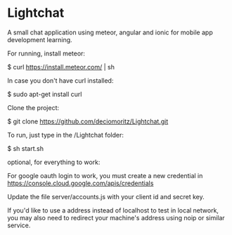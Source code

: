 # Lightchat
A small chat application using meteor, angular and ionic for mobile app development learning.

For running, install meteor:

$ curl https://install.meteor.com/ | sh

In case you don't have curl installed:

$ sudo apt-get install curl

Clone the project:

$ git clone https://github.com/deciomoritz/Lightchat.git

To run, just type in the /Lightchat folder:

$ sh start.sh


optional, for everything to work: 

For google oauth login to work, you must create a new credential in 
https://console.cloud.google.com/apis/credentials

Update the file server/accounts.js with your client id and secret key.

If you'd like to use a address instead of localhost to test in local network, you may 
also need to redirect your machine's address using noip or similar service.

